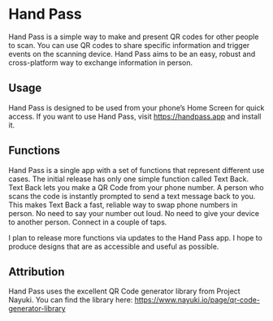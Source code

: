 # Hand Pass

Hand Pass is a simple way to make and present QR codes for other people to scan. You can use QR codes to share specific information and trigger events on the scanning device. Hand Pass aims to be an easy, robust and cross-platform way to exchange information in person.

## Usage

Hand Pass is designed to be used from your phone’s Home Screen for quick access. If you want to use Hand Pass, visit https://handpass.app and install it.

## Functions

Hand Pass is a single app with a set of functions that represent different use cases. The initial release has only one simple function called Text Back. Text Back lets you make a QR Code from your phone number. A person who scans the code is instantly prompted to send a text message back to you. This makes Text Back a fast, reliable way to swap phone numbers in person. No need to say your number out loud. No need to give your device to another person. Connect in a couple of taps.

I plan to release more functions via updates to the Hand Pass app. I hope to produce designs that are as accessible and useful as possible.

## Attribution

Hand Pass uses the excellent QR Code generator library from Project Nayuki. You can find the library here: https://www.nayuki.io/page/qr-code-generator-library

